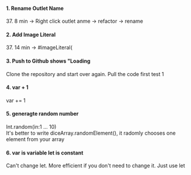 <h4>1. Rename Outlet Name</h4>
37. 8 min -> Right click outlet anme -> refactor -> rename
<h4>2. Add Image Literal</h4> 
37. 14 min -> #imageLiteral(
<h4>3. Push to Github shows "Loading</h4>
Clone the repository and start over again. Pull the code first test 1
<h4>4. var + 1 </h4> var += 1
<h4>5. generagte random number </h4> Int.random(in:1 ... 10) <br> It's better to write diceArray.randomElement(), it radomly chooses one element from your array
<h4>6. var is variable let is constant </h4> Can't change let. More efficient if you don't need to change it. Just use let
